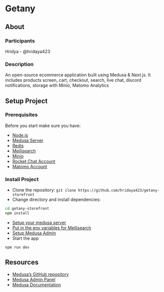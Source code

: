 # Getany

## About

### Participants
Hridya - @hridaya423

### Description
An open-source ecommerce application built using Medusa & Next.js. It includes products screen, cart, checkout, search, live chat, discord notifications, storage with Minio, Matomo Analytics

## Setup Project

### Prerequisites

Before you start make sure you have:
* [Node.js](https://nodejs.org/en/)
* [Medusa Server](https://github.com/hridaya423/getany-server)
* [Redis](https://redis.io/docs/getting-started/installation/install-redis-on-windows/)
* [Meilisearch](https://docs.meilisearch.com/learn/getting_started/quick_start.html#setup-and-installation)
* [Minio](https://min.io/docs/minio/windows/index.html)
* [Rocket Chat Account](https://www.rocket.chat/)
* [Matomo Account](https://matomo.org/)

### Install Project
* Clone the repository:
`git clone https://github.com/hridaya423/getany-storefront`
* Change directory and install dependencies:
```bash
cd getany-storefront
npm install
```
* [Setup your medusa server](https://github.com/hridaya423/getany-server/blob/master/README.md)
* [Put in the env variables for Meilisearch](https://docs.medusajs.com/add-plugins/meilisearch#storefront-prerequisites)
* [Setup Medusa Admin](https://docs.medusajs.com/admin/quickstart/)
* Start the app

`npm run dev`

## Resources
- [Medusa’s GitHub repository](https://github.com/medusajs/medusa)
- [Medusa Admin Panel](https://github.com/medusajs/admin)
- [Medusa Documentation](https://docs.medusajs.com/)
